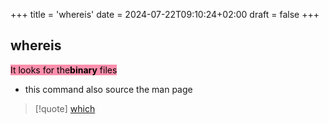 +++
title = 'whereis'
date = 2024-07-22T09:10:24+02:00
draft = false
+++

## whereis 
<mark style="background: #FF5582A6;">It looks for the**binary** files </mark>
- this command also source the  man page 
>[!quote] 
>[which](/Linux/commands/which.md)